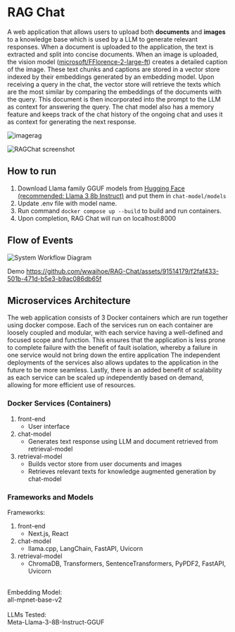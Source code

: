 # RAG Chat
A web application that allows users to upload both **documents** and **images** to a knowledge base which is used by a LLM to generate relevant responses. When a document is uploaded to the application, the text is extracted and split into concise documents. When an image is uploaded, the vision model ([microsoft/FFlorence-2-large-ft](https://huggingface.co/microsoft/Florence-2-large-ft)) creates a detailed caption of the image. These text chunks and captions are stored in a vector store indexed by their embeddings generated by an embedding model. Upon receiving a query in the chat, the vector store will retrieve the texts which are the most similar by comparing the embeddings of the documents with the query. This document is then incorporated into the prompt to the LLM as context for answering the query.
The chat model also has a memory feature and keeps track of the chat history of the ongoing chat and uses it as context for generating the next response.

![imagerag](https://github.com/wwaihoe/RAG-Chat/assets/91514179/c870c682-96bb-43d0-a5d7-26e00cfcd50e)

![RAGChat screenshot](https://github.com/wwaihoe/RAG-Chat/assets/91514179/06512f90-5a81-4bf4-bd85-652ce3517e98)

## How to run
1. Download Llama family GGUF models from [Hugging Face (recommended: Llama 3 8b Instruct)](https://huggingface.co/bartowski/Meta-Llama-3-8B-Instruct-GGUF) and put them in `chat-model/models`
2. Update .env file with model name.
3. Run command `docker compose up --build` to build and run containers.
4. Upon completion, RAG Chat will run on localhost:8000

## Flow of Events
![System Workflow Diagram](https://github.com/wwaihoe/RAG-Chat/assets/91514179/613c29d5-a22d-4ff5-a56d-b3ec7f90b3cb)

Demo
https://github.com/wwaihoe/RAG-Chat/assets/91514179/f2faf433-501b-471d-b5e3-b9ac086db65f

## Microservices Architecture
The web application consists of 3 Docker containers which are run together using docker compose. Each of the services run on each container are loosely coupled and modular, with each service having a well-defined and focused scope and function. This ensures that the application is less prone to complete failure with the benefit of fault isolation, whereby a failure in one service would not bring down the entire application The independent deployments of the services also allows updates to the application in the future to be more seamless. Lastly, there is an added benefit of scalability as each service can be scaled up independently based on demand, allowing for more efficient use of resources.

### Docker Services (Containers)
1. front-end
   - User interface
3. chat-model
   - Generates text response using LLM and document retrieved from retrieval-model
3. retrieval-model
   - Builds vector store from user documents and images
   - Retrieves relevant texts for knowledge augmented generation by chat-model

### Frameworks and Models
Frameworks:<br>
1. front-end
   - Next.js, React
3. chat-model
   - llama.cpp, LangChain, FastAPI, Uvicorn
3. retrieval-model
   - ChromaDB, Transformers, SentenceTransformers, PyPDF2, FastAPI, Uvicorn
<br>
Embedding Model:<br>
all-mpnet-base-v2
<br>
<br>
LLMs Tested:<br>
Meta-Llama-3-8B-Instruct-GGUF


